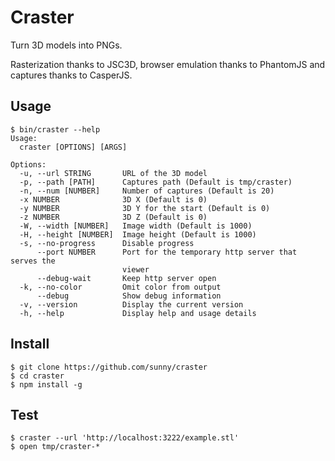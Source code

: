 Craster
=======

Turn 3D models into PNGs.

Rasterization thanks to JSC3D, browser emulation thanks to PhantomJS and
captures thanks to CasperJS.

Usage
------

    $ bin/craster --help
    Usage:
      craster [OPTIONS] [ARGS]

    Options:
      -u, --url STRING       URL of the 3D model
      -p, --path [PATH]      Captures path (Default is tmp/craster)
      -n, --num [NUMBER]     Number of captures (Default is 20)
      -x NUMBER              3D X (Default is 0)
      -y NUMBER              3D Y for the start (Default is 0)
      -z NUMBER              3D Z (Default is 0)
      -W, --width [NUMBER]   Image width (Default is 1000)
      -H, --height [NUMBER]  Image height (Default is 1000)
      -s, --no-progress      Disable progress
          --port NUMBER      Port for the temporary http server that serves the
                             viewer
          --debug-wait       Keep http server open
      -k, --no-color         Omit color from output
          --debug            Show debug information
      -v, --version          Display the current version
      -h, --help             Display help and usage details

Install
-------

    $ git clone https://github.com/sunny/craster
    $ cd craster
    $ npm install -g

Test
---

    $ craster --url 'http://localhost:3222/example.stl'
    $ open tmp/craster-*
